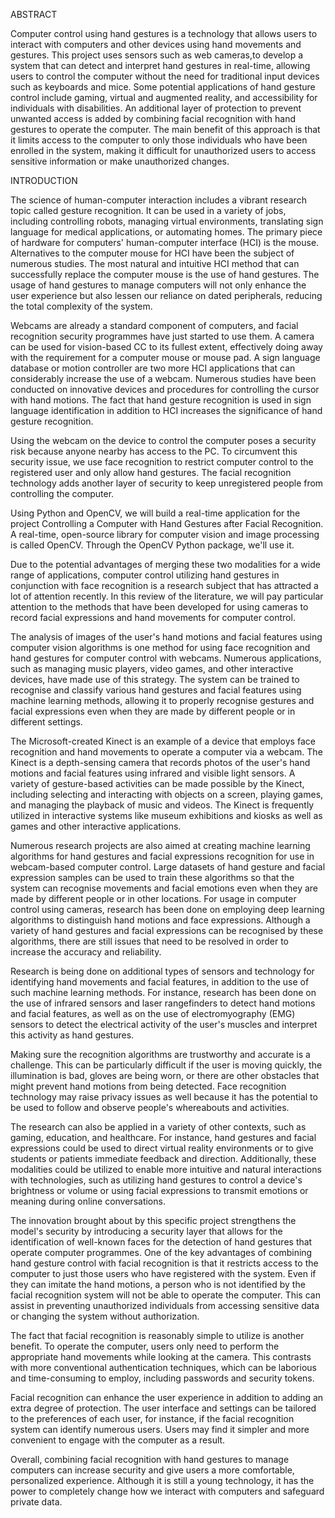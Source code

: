 ABSTRACT 

Computer control using hand gestures is a technology that allows users to interact with computers and other devices using hand movements and gestures. This project uses sensors such as web cameras,to develop a system that can detect and interpret hand gestures in real-time, allowing users to control the computer without the need for traditional input devices such as keyboards and mice. Some potential applications of hand gesture control include gaming, virtual and augmented reality, and accessibility for individuals with disabilities. An additional layer of protection to prevent unwanted access is added by combining facial recognition with hand gestures to operate the computer. The main benefit of this approach is that it limits access to the computer to only those individuals who have been enrolled in the system, making it difficult for unauthorized users to access sensitive information or make unauthorized changes.

INTRODUCTION

The science of human-computer interaction includes a vibrant research topic called gesture recognition. It can be used in a variety of jobs, including controlling robots, managing virtual environments, translating sign language for medical applications, or automating homes. The primary piece of hardware for computers' human-computer interface (HCI) is the mouse.
Alternatives to the computer mouse for HCI have been the subject of numerous studies. The most natural and intuitive HCI method that can successfully replace the computer mouse is the use of hand gestures. The usage of hand gestures to manage computers will not only enhance the user experience but also lessen our reliance on dated peripherals, reducing the total complexity of the system.

Webcams are already a standard component of computers, and facial recognition security programmes have just started to use them. A camera can be used for vision-based CC to its fullest extent, effectively doing away with the requirement for a computer mouse or mouse pad. A sign language database or motion controller are two more HCI applications that can considerably increase the use of a webcam. Numerous studies have been conducted on innovative devices and procedures for controlling the cursor with hand motions. The fact that hand gesture recognition is used in sign language identification in addition to HCI increases the significance of hand gesture recognition.

Using the webcam on the device to control the computer poses a security risk because anyone nearby has access to the PC. To circumvent this security issue, we use face recognition to restrict computer control to the registered user and only allow hand gestures. The facial recognition technology adds another layer of security to keep unregistered people from controlling the computer.

Using Python and OpenCV, we will build a real-time application for the project Controlling a Computer with Hand Gestures after Facial Recognition. A real-time, open-source library for computer vision and image processing is called OpenCV. Through the OpenCV Python package, we'll use it.

Due to the potential advantages of merging these two modalities for a wide range of applications, computer control utilizing hand gestures in conjunction with face recognition is a research subject that has attracted a lot of attention recently. In this review of the literature, we will pay particular attention to the methods that have been developed for using cameras to record facial expressions and hand movements for computer control.

The analysis of images of the user's hand motions and facial features using computer vision algorithms is one method for using face recognition and hand gestures for computer control with webcams. Numerous applications, such as managing music players, video games, and other interactive devices, have made use of this strategy. The system can be trained to recognise and classify various hand gestures and facial features using machine learning methods, allowing it to properly recognise gestures and facial expressions even when they are made by different people or in different settings.

The Microsoft-created Kinect is an example of a device that employs face recognition and hand movements to operate a computer via a webcam. The Kinect is a depth-sensing camera that records photos of the user's hand motions and facial features using infrared and visible light sensors. A variety of gesture-based activities can be made possible by the Kinect, including selecting and interacting with objects on a screen, playing games, and managing the playback of music and videos. The Kinect is frequently utilized in interactive systems like museum exhibitions and kiosks as well as games and other interactive applications.

Numerous research projects are also aimed at creating machine learning algorithms for hand gestures and facial expressions recognition for use in webcam-based computer control. Large datasets of hand gesture and facial expression samples can be used to train these algorithms so that the system can recognise movements and facial emotions even when they are made by different people or in other locations. For usage in computer control using cameras, research has been done on employing deep learning algorithms to distinguish hand motions and face expressions. Although a variety of hand gestures and facial expressions can be recognised by these algorithms, there are still issues that need to be resolved in order to increase the accuracy and reliability.

Research is being done on additional types of sensors and technology for identifying hand movements and facial features, in addition to the use of such machine learning methods. For instance, research has been done on the use of infrared sensors and laser rangefinders to detect hand motions and facial features, as well as on the use of electromyography (EMG) sensors to detect the electrical activity of the user's muscles and interpret this activity as hand gestures.

Making sure the recognition algorithms are trustworthy and accurate is a challenge. This can be particularly difficult if the user is moving quickly, the illumination is bad, gloves are being worn, or there are other obstacles that might prevent hand motions from being detected. Face recognition technology may raise privacy issues as well because it has the potential to be used to follow and observe people's whereabouts and activities.

The research can also be applied in a variety of other contexts, such as gaming, education, and healthcare. For instance, hand gestures and facial expressions could be used to direct virtual reality environments or to give students or patients immediate feedback and direction. Additionally, these modalities could be utilized to enable more intuitive and natural interactions with technologies, such as utilizing hand gestures to control a device's brightness or volume or using facial expressions to transmit emotions or meaning during online conversations.

The innovation brought about by this specific project strengthens the model's security by introducing a security layer that allows for the identification of well-known faces for the detection of hand gestures that operate computer programmes. One of the key advantages of combining hand gesture control with facial recognition is that it restricts access to the computer to just those users who have registered with the system. Even if they can imitate the hand motions, a person who is not identified by the facial recognition system will not be able to operate the computer. This can assist in preventing unauthorized individuals from accessing sensitive data or changing the system without authorization.

The fact that facial recognition is reasonably simple to utilize is another benefit. To operate the computer, users only need to perform the appropriate hand movements while looking at the camera. This contrasts with more conventional authentication techniques, which can be laborious and time-consuming to employ, including passwords and security tokens.

Facial recognition can enhance the user experience in addition to adding an extra degree of protection. The user interface and settings can be tailored to the preferences of each user, for instance, if the facial recognition system can identify numerous users. Users may find it simpler and more convenient to engage with the computer as a result.

Overall, combining facial recognition with hand gestures to manage computers can increase security and give users a more comfortable, personalized experience. Although it is still a young technology, it has the power to completely change how we interact with computers and safeguard private data.
